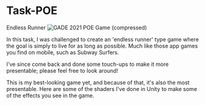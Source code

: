 # Task-POE
Endless Runner
![GADE 2021 POE Game (compressed)](https://github.com/Bradbot555/Endless-Runner-2021/assets/55479443/f8755857-8dbc-48e6-b3af-b451f31fe859)



In this task, I was challenged to create an 'endless runner' type game where the goal is simply to live for as long as possible. Much like those app games you find on mobile, such as Subway Surfers.

I've since come back and done some touch-ups to make it more presentable; please feel free to look around!

This is my best-looking game yet, and because of that, it's also the most presentable. Here are some of the shaders I've done in Unity to make some of the effects you see in the game.
